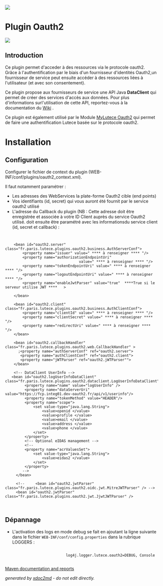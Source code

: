 ![](http://dev.lutece.paris.fr/jenkins/buildStatus/icon?job=auth-plugin-oauth2-deploy)
# Plugin Oauth2

![](http://dev.lutece.paris.fr/plugins/plugin-oauth2/images/oauth2.png)

## Introduction


Ce plugin permet d'acceder à des ressources via le protocole oauth2. Grâce à l'authentification par le biais d'un fournisseur d'identités Oauth2,un fournisseur de service peut ensuite accéder à des ressources liées à l'utilisateur (et avec son consentement).

Ce plugin propose aux fournisseurs de service une API Java **DataClient** qui permet de créer des services d'accès aux données. Pour plus d'informations surl'utilisation de cette API, reportez-vous à la documentation du [Wiki](https://fr.lutece.paris.fr/) .

Ce plugin est également utilisé par le Module [MyLutece Oauth2](https://github.com/lutece-platform/lutece-auth-module-mylutece-oauth2) qui permet de faire une authentification Lutece basée sur le protocole oauth2.

# Installation

## Configuration

Configurer le fichier de context du plugin (WEB-INF/conf/plugins/oauth2_context.xml).

Il faut notamment paramétrer :
 
* Les adresses des WebServices la plate-forme Oauth2 cible (end points)
* Vos identifiants (id, secret) qui vous auront été fournit par le service oauth2 utilisé
* L'adresse du Callback du plugin (NB : Cette adresse doit être enregistrée et associée à votre ID Client auprès du service Oauth2 utilisé.
doit ensuite être paramétré avec les informationsdu service client (id, secret et callback) :


```
           
     
    <bean id="oauth2.server" class="fr.paris.lutece.plugins.oauth2.business.AuthServerConf">
        <property name="issuer" value=" **** à renseigner **** "/>
        <property name="authorizationEndpointUri"
                                  value=" **** à renseigner **** "/>
        <property name="tokenEndpointUri" value=" **** à renseigner **** "/>
        <property name="logoutEndpointUri" value=" **** à renseigner **** "/>
        <property name="enableJwtParser" value="true"  ****True si le serveur utilise JWT ****   >
        
    </bean> 
    
    <bean id="oauth2.client" class="fr.paris.lutece.plugins.oauth2.business.AuthClientConf">
        <property name="clientId" value=" **** à renseigner **** "/>
        <property name="clientSecret" value=" **** à renseigner **** "/>
        <property name="redirectUri" value=" **** à renseigner **** "/>
    </bean>       
    
    <bean id="oauth2.callbackHandler" class="fr.paris.lutece.plugins.oauth2.web.CallbackHandler" >
      ;<property name="authServerConf" ref="oauth2.server">
       <property name="authClientConf" ref="oauth2.client">
       <property name="jWTParser" ref="oauth2.jWTParser"">
    </bean>      
    
    <!-- DataClient UserInfo -->
   <bean id="oauth2.logUserInfoDataClient" class="fr.paris.lutece.plugins.oauth2.dataclient.LogUserInfoDataClient">
         <property name="name" value="logUserInfo" />
         <property name="dataServerUri" value="https://fcp.integ01.dev-oauth2.fr/api/v1/userinfo"/>
         <property name="tokenMethod" value="HEADER"/>
         <property name="scope">
             <set value-type="java.lang.String">
                 <value>openid </value>
                 <value>profile </value>
                 <value>email </value>
                 <value>address </value>
                 <value>phone </value>
             </set>
         </property>
         <!-- Optional eIDAS management -->
         <!--
         <property name="acrValuesSet">
             <set value-type="java.lang.String">
                 <value>eidas2 </value>
             </set>
         </property>
        -->
     </bean>

     <!--     <bean id="oauth2.jwtParser" class="fr.paris.lutece.plugins.oauth2.oidc.jwt.MitreJWTParser" /> -->
     <bean id="oauth2.jwtParser" class="fr.paris.lutece.plugins.oauth2.jwt.JjwtJWTParser" />
        


```


## Dépannage


 
* L'activation des logs en mode debug se fait en ajoutant la ligne suivante dans le fichier `WEB-INF/conf/config.properties` dans la rubrique LOGGERS :

```

							log4j.logger.lutece.oauth2=DEBUG, Console
							
```





[Maven documentation and reports](http://dev.lutece.paris.fr/plugins/plugin-oauth2/)



 *generated by [xdoc2md](https://github.com/lutece-platform/tools-maven-xdoc2md-plugin) - do not edit directly.*

